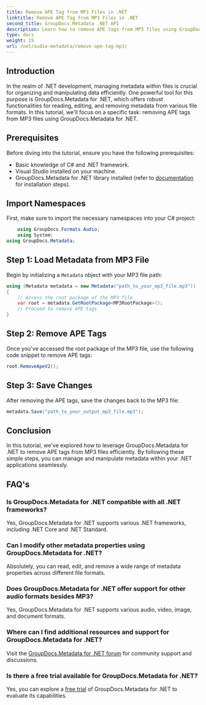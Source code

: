```yaml
---
title: Remove APE Tag from MP3 Files in .NET
linktitle: Remove APE Tag from MP3 Files in .NET
second_title: GroupDocs.Metadata .NET API
description: Learn how to remove APE tags from MP3 files using GroupDocs.Metadata for .NET. Effortlessly manage metadata in your .NET applications.
type: docs
weight: 15
url: /net/audio-metadata/remove-ape-tag-mp3/
---
```

## Introduction
In the realm of .NET development, managing metadata within files is crucial for organizing and manipulating data efficiently. One powerful tool for this purpose is GroupDocs.Metadata for .NET, which offers robust functionalities for reading, editing, and removing metadata from various file formats. In this tutorial, we'll focus on a specific task: removing APE tags from MP3 files using GroupDocs.Metadata for .NET. 
## Prerequisites
Before diving into the tutorial, ensure you have the following prerequisites:
- Basic knowledge of C# and .NET framework.
- Visual Studio installed on your machine.
- GroupDocs.Metadata for .NET library installed (refer to [documentation](https://reference.groupdocs.com/metadata/net/) for installation steps).

## Import Namespaces
First, make sure to import the necessary namespaces into your C# project:
```csharp
    using GroupDocs.Formats.Audio;
    using System;
using GroupDocs.Metadata;
```
## Step 1: Load Metadata from MP3 File
Begin by initializing a `Metadata` object with your MP3 file path:
```csharp
using (Metadata metadata = new Metadata("path_to_your_mp3_file.mp3"))
{
    // Access the root package of the MP3 file
    var root = metadata.GetRootPackage<MP3RootPackage>();
    // Proceed to remove APE tags
}
```
## Step 2: Remove APE Tags
Once you've accessed the root package of the MP3 file, use the following code snippet to remove APE tags:
```csharp
root.RemoveApeV2();
```
## Step 3: Save Changes
After removing the APE tags, save the changes back to the MP3 file:
```csharp
metadata.Save("path_to_your_output_mp3_file.mp3");
```

## Conclusion
In this tutorial, we've explored how to leverage GroupDocs.Metadata for .NET to remove APE tags from MP3 files efficiently. By following these simple steps, you can manage and manipulate metadata within your .NET applications seamlessly.

## FAQ's
### Is GroupDocs.Metadata for .NET compatible with all .NET frameworks?
Yes, GroupDocs.Metadata for .NET supports various .NET frameworks, including .NET Core and .NET Standard.
### Can I modify other metadata properties using GroupDocs.Metadata for .NET?
Absolutely, you can read, edit, and remove a wide range of metadata properties across different file formats.
### Does GroupDocs.Metadata for .NET offer support for other audio formats besides MP3?
Yes, GroupDocs.Metadata for .NET supports various audio, video, image, and document formats.
### Where can I find additional resources and support for GroupDocs.Metadata for .NET?
Visit the [GroupDocs.Metadata for .NET forum](https://forum.groupdocs.com/c/metadata/14) for community support and discussions.
### Is there a free trial available for GroupDocs.Metadata for .NET?
Yes, you can explore a [free trial](https://releases.groupdocs.com/) of GroupDocs.Metadata for .NET to evaluate its capabilities.
